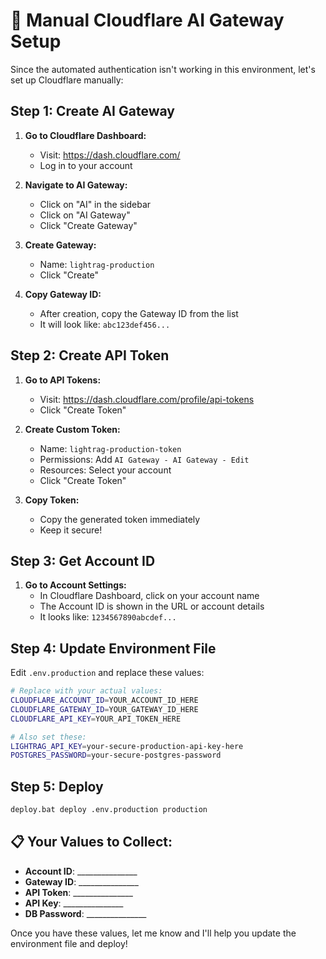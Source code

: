 # 🔧 Manual Cloudflare AI Gateway Setup

Since the automated authentication isn't working in this environment, let's set up Cloudflare manually:

## Step 1: Create AI Gateway

1. **Go to Cloudflare Dashboard:**
   - Visit: https://dash.cloudflare.com/
   - Log in to your account

2. **Navigate to AI Gateway:**
   - Click on "AI" in the sidebar
   - Click on "AI Gateway"
   - Click "Create Gateway"

3. **Create Gateway:**
   - Name: `lightrag-production`
   - Click "Create"

4. **Copy Gateway ID:**
   - After creation, copy the Gateway ID from the list
   - It will look like: `abc123def456...`

## Step 2: Create API Token

1. **Go to API Tokens:**
   - Visit: https://dash.cloudflare.com/profile/api-tokens
   - Click "Create Token"

2. **Create Custom Token:**
   - Name: `lightrag-production-token`
   - Permissions: Add `AI Gateway - AI Gateway - Edit`
   - Resources: Select your account
   - Click "Create Token"

3. **Copy Token:**
   - Copy the generated token immediately
   - Keep it secure!

## Step 3: Get Account ID

1. **Go to Account Settings:**
   - In Cloudflare Dashboard, click on your account name
   - The Account ID is shown in the URL or account details
   - It looks like: `1234567890abcdef...`

## Step 4: Update Environment File

Edit `.env.production` and replace these values:

```bash
# Replace with your actual values:
CLOUDFLARE_ACCOUNT_ID=YOUR_ACCOUNT_ID_HERE
CLOUDFLARE_GATEWAY_ID=YOUR_GATEWAY_ID_HERE
CLOUDFLARE_API_KEY=YOUR_API_TOKEN_HERE

# Also set these:
LIGHTRAG_API_KEY=your-secure-production-api-key-here
POSTGRES_PASSWORD=your-secure-postgres-password
```

## Step 5: Deploy

```bash
deploy.bat deploy .env.production production
```

## 📋 Your Values to Collect:

- **Account ID**: _______________
- **Gateway ID**: _______________
- **API Token**: _______________
- **API Key**: _______________
- **DB Password**: _______________

Once you have these values, let me know and I'll help you update the environment file and deploy!